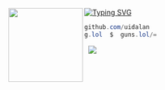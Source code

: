 [![Typing SVG](https://readme-typing-svg.herokuapp.com?font=Roboto+Mono&lines=zy.nt+%7C+zynt)](https://git.io/typing-svg)
<img align="left" src="https://i.imgur.com/x7xno54.png)" width="147"/> 

```csharp
github.com/uidalan
g.lol  $  guns.lol/=
```
&zwnj; 
&zwnj; 
![](https://komarev.com/ghpvc/?username=1)

